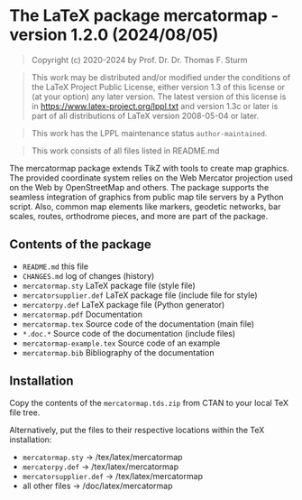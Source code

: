 # The LaTeX package mercatormap - version 1.2.0 (2024/08/05)


> Copyright (c) 2020-2024 by Prof. Dr. Dr. Thomas F. Sturm <thomas dot sturm at unibw dot de>

> This work may be distributed and/or modified under the
> conditions of the LaTeX Project Public License, either version 1.3
> of this license or (at your option) any later version.
> The latest version of this license is in
>   https://www.latex-project.org/lppl.txt
> and version 1.3c or later is part of all distributions of LaTeX
> version 2008-05-04 or later.

> This work has the LPPL maintenance status `author-maintained`.

> This work consists of all files listed in README.md


The mercatormap package extends TikZ with tools to
create map graphics. The provided coordinate system relies on the
Web Mercator projection used on the Web by OpenStreetMap and others.
The package supports the seamless integration of graphics
from public map tile servers by a Python script. Also, common map
elements like markers, geodetic networks, bar scales, routes, orthodrome
pieces, and more are part of the package.


## Contents of the package

- `README.md`                this file
- `CHANGES.md`               log of changes (history)
- `mercatormap.sty`          LaTeX package file (style file)
- `mercatorsupplier.def`     LaTeX package file (include file for style)
- `mercatorpy.def`           LaTeX package file (Python generator)
- `mercatormap.pdf`          Documentation
- `mercatormap.tex`          Source code of the documentation (main file)
- `*.doc.*`                  Source code of the documentation (include files)
- `mercatormap-example.tex`  Source code of an example
- `mercatormap.bib`          Bibliography of the documentation


## Installation

Copy the contents of the `mercatormap.tds.zip` from CTAN to your local TeX file tree.

Alternatively, put the files to their respective locations within the TeX installation:
- `mercatormap.sty`       ->  /tex/latex/mercatormap
- `mercatorpy.def`        ->  /tex/latex/mercatormap
- `mercatorsupplier.def`  ->  /tex/latex/mercatormap
- all other files         ->  /doc/latex/mercatormap
